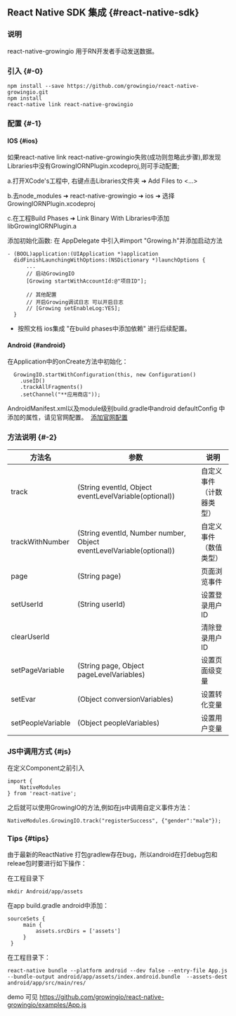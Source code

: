 ## React Native SDK 集成 {#react-native-sdk}

### **说明**

react-native-growingio 用于RN开发者手动发送数据。

### **引入** {#-0}

```
npm install --save https://github.com/growingio/react-native-growingio.gitnpm installreact-native link react-native-growingio
```


### **配置** {#-1}

#### **IOS** {#ios}

如果react-native link react-native-growingio失败(成功则忽略此步骤),即发现Libraries中没有GrowingIORNPlugin.xcodeproj,则可手动配置;

a.打开XCode&#039;s工程中, 右键点击Libraries文件夹 ➜ Add Files to &lt;...&gt;

b.去node_modules ➜ react-native-growingio ➜ ios ➜ 选择 GrowingIORNPlugin.xcodeproj

c.在工程Build Phases ➜ Link Binary With Libraries中添加libGrowingIORNPlugin.a

添加初始化函数: 在 AppDelegate 中引入#import &quot;Growing.h&quot;并添加启动方法


```
- (BOOL)application:(UIApplication *)application  didFinishLaunchingWithOptions:(NSDictionary *)launchOptions {      ...      // 启动GrowingIO      [Growing startWithAccountId:@"项目ID"];      // 其他配置      // 开启Growing调试日志 可以开启日志      // [Growing setEnableLog:YES];  }
```
-   按照文档 ios集成 "在build phases中添加依赖" 进行后续配置。


#### **Android** {#android}

在Application中的onCreate方法中初始化：

```
  GrowingIO.startWithConfiguration(this, new Configuration()	.useID()	.trackAllFragments()	.setChannel("**应用商店"));
```


AndroidManifest.xml以及module级别build.gradle中android defaultConfig 中添加的属性，请见官网配置。  [添加官网配置](https://docs.growingio.com/sdk-20/sdk-20-api-wen-dang/android-sdk-21-an-zhuang.html)

### **方法说明** {#-2}

| **方法名** | **参数** | **说明** |
| --- | --- | --- |
| track | (String eventId, Object eventLevelVariable(optional)) | 自定义事件（计数器类型） |
| trackWithNumber | (String eventId, Number number, Object eventLevelVariable(optional)) | 自定义事件（数值类型） |
| page | (String page) | 页面浏览事件 |
| setUserId | (String userId) | 设置登录用户ID |
| clearUserId |  | 清除登录用户ID |
| setPageVariable | (String page, Object pageLevelVariables) | 设置页面级变量 |
| setEvar | (Object conversionVariables) | 设置转化变量 |
| setPeopleVariable | (Object peopleVariables) | 设置用户变量 |

### JS**中调用方式** {#js}

在定义Component之前引入

```
import {    NativeModules} from 'react-native';
```

之后就可以使用GrowingIO的方法,例如在js中调用自定义事件方法：

 ```
 NativeModules.GrowingIO.track("registerSuccess", {"gender":"male"});
 ```

### Tips {#tips}

由于最新的ReactNative 打包gradlew存在bug，所以android在打debug包和releae包时要进行如下操作：

在工程目录下

```
mkdir Android/app/assets
```

在app build.gradle android中添加：

```
sourceSets {     main {         assets.srcDirs = ['assets']     } }
```

在工程目录下：


```
react-native bundle --platform android --dev false --entry-file App.js --bundle-output android/app/assets/index.android.bundle  --assets-dest android/app/src/main/res/
```

demo 可见 https://github.com/growingio/react-native-growingio/examples/App.js